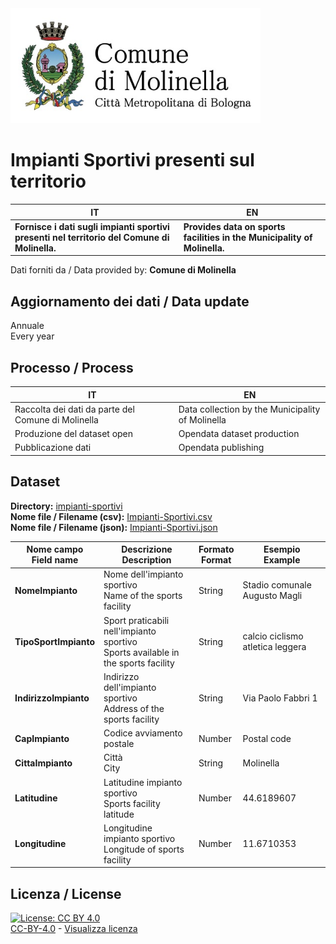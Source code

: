 <img src="../assets/images/Logo Molinella.jpg" alt="Comune Molinella" data-canonical-src="../assets/images/Logo Molinella.jpg" width="400" />

# Impianti Sportivi presenti sul territorio

| IT|EN|
|-|-|
|**Fornisce i dati sugli impianti sportivi presenti nel territorio del Comune di Molinella.**<br>|**Provides data on sports facilities in the Municipality of Molinella.**<br>

Dati forniti da / Data provided by: **Comune di Molinella**<br>

## Aggiornamento dei dati / Data update

Annuale<br>
Every year

## Processo / Process

| IT|EN|
|-|-|
|Raccolta dei dati da parte del Comune di Molinella|Data collection by the Municipality of Molinella|
|Produzione del dataset open|Opendata dataset production|
|Pubblicazione dati|Opendata publishing|

## Dataset

**Directory:**  [impianti-sportivi](../data/impianti-sportivi/)<br>
**Nome file / Filename (csv):** [Impianti-Sportivi.csv](../data/impianti-sportivi/Impianti-Sportivi.csv)<br>
**Nome file / Filename (json):** [Impianti-Sportivi.json](../data/impianti-sportivi/Impianti-Sportivi.json)<br>

|Nome campo<br>Field name|Descrizione<br>Description|Formato<br>Format|Esempio<br>Example|
|-|-|-|-|
|**NomeImpianto**|Nome dell'impianto sportivo<br>Name of the sports facility<br>|String|Stadio comunale Augusto Magli|
|**TipoSportImpianto**|Sport praticabili nell'impianto sportivo<br>Sports available in the sports facility|String|calcio ciclismo atletica leggera|
|**IndirizzoImpianto**|Indirizzo dell'impianto sportivo<br>Address of the sports facility|String|Via Paolo Fabbri 1|
|**CapImpianto**|Codice avviamento postale<br>|Number|Postal code|40062|
|**CittaImpianto**|Città<br>City|String|Molinella|
|**Latitudine**|Latitudine impianto sportivo<br>Sports facility latitude|Number|44.6189607|
|**Longitudine**|Longitudine impianto sportivo<br>Longitude of sports facility|Number|11.6710353|

## Licenza / License

[![License: CC BY 4.0](https://img.shields.io/badge/License-CC_BY_4.0-lightgrey.svg)](https://creativecommons.org/licenses/by/4.0/)<br>
[CC-BY-4.0](https://creativecommons.org/licenses/by/4.0/deed.it) - [Visualizza licenza](https://github.com/pcm-dpc/UKR-2022/blob/master/LICENSE)
